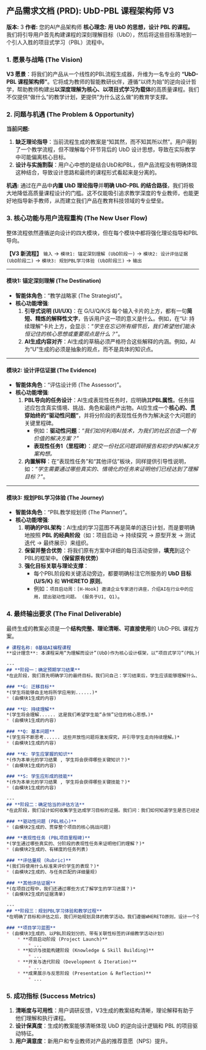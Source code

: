 ## **产品需求文档 (PRD): UbD-PBL 课程架构师 V3**

**版本:** 3
**作者:** 您的AI产品架构师
**核心理念:** **用 UbD 的思想，设计 PBL 的课程。** 我们将引导用户首先构建课程的深刻理解目标（UbD），然后将这些目标落地到一个引人入胜的项目式学习（PBL）流程中。

### **1. 愿景与战略 (The Vision)**

**V3 愿景**：将我们的产品从一个线性的PBL流程生成器，升维为一名专业的 **“UbD-PBL 课程架构师”**。它将成为教师的智能教研伙伴，遵循“以终为始”的逆向设计哲学，帮助教师构建出**以深度理解为核心、以项目式学习为载体**的高质量课程。我们不仅提供“做什么”的教学计划，更提供“为什么这么做”的教育学支撑。

### **2. 问题与机遇 (The Problem & Opportunity)**

**当前问题:**

1.  **缺乏理论指导**：当前流程生成的教案是“知其然，而不知其所以然”。用户得到了一个教学流程，但不理解每个环节背后的 UbD 设计思想，导致在实际教学中可能偏离核心目标。
2.  **设计与实施割裂**：用户心中想的是结合UbD和PBL，但产品流程没有明确体现这种结合，导致设计思路和最终的课程形式看起来是分离的。

**机遇:**
通过在产品中**内置 UbD 理论指导**并**明确 UbD-PBL 的结合路径**，我们将极大地降低高质量课程设计的门槛。这不仅能吸引追求教学深度的专业教师，也能更好地指导新手教师，从而建立我们产品在教育科技领域的专业壁垒。

### **3. 核心功能与用户流程重构 (The New User Flow)**

整体流程依然遵循逆向设计的四大模块，但在每个模块中都将强化理论指导和PBL导向。

**【V3 新流程】**
`输入` -\> `模块1: 锚定深刻理解 (UbD阶段一)` -\> `模块2: 设计评估证据 (UbD阶段二)` -\> `模块3: 规划PBL学习体验 (UbD阶段三)` -\> `输出`

-----

#### **模块1: 锚定深刻理解 (The Destination)**

  * **智能体角色**：“教学战略家 (The Strategist)”。
  * **核心功能增强**:
    1.  **引导式说明 (UI/UX)**：在 G/U/Q/K/S 每个输入卡片的上方，都有一句**简短、精炼的解释性文字**，告诉用户这一项的意义是什么。例如，在“U: 持续理解”卡片上方，会显示：“*学生在忘记所有细节后，我们希望他们能永恒记住的核心思想或重要观点是什么？*”。
    2.  **AI生成内容对齐**：AI生成的草稿必须严格符合这些解释的内涵。例如，AI为“U”生成的必须是抽象的观点，而不是具体的知识点。

-----

#### **模块2: 设计评估证据 (The Evidence)**

  * **智能体角色**：“评估设计师 (The Assessor)”。
  * **核心功能增强**:
    1.  **PBL导向的任务设计**：AI生成表现性任务时，应明确其**PBL属性**。任务描述应包含真实情境、挑战、角色和最终产出物。AI应生成一个**核心的、贯穿始终的“驱动性问题”**，并将分阶段的表现性任务作为解决这个大问题的关键里程碑。
          * 例如：**驱动性问题**：“*我们如何利用AI技术，为我们的社区创造一个有价值的解决方案？*”
          * **表现性任务1（里程碑）**：*提交一份社区问题调研报告和初步的AI解决方案构想。*
    2.  **内置解释**：在“表现性任务”和“其他评估”板块，同样提供引导性说明，如：“*学生需要通过哪些真实的、情境化的任务来证明他们已经达到了理解目标？*”。

-----

#### **模块3: 规划PBL学习体验 (The Journey)**

  * **智能体角色**：“PBL教学规划师 (The Planner)”。
  * **核心功能增强**:
    1.  **明确的PBL架构**：AI生成的学习蓝图不再是简单的逐日计划，而是要明确地按照 **PBL 的经典阶段**（如：项目启动 -\> 持续探究 -\> 原型开发 -\> 测试迭代 -\> 最终展示）来组织。
    2.  **保留并整合优势**：将我们原有方案中详细的每日活动安排，**填充**到这个PBL的框架中。**（保留原有优势）**
    3.  **强化目标关联与理论支撑**：
          * 每个PBL阶段和关键活动旁边，都要明确标注它所服务的 **UbD 目标 (U/S/K)** 和 **WHERETO 原则**。
          * 例如：`项目启动周：[H-Hook] 邀请企业专家进行讲座，介绍AI在行业中的应用，提出驱动性问题。 (服务于U1, Q1)`。

### **4. 最终输出要求 (The Final Deliverable)**

最终生成的教案必须是一个**结构完整、理论清晰、可直接使用**的 UbD-PBL 课程方案。

```markdown
# 课程名称: 0基础AI编程课程
**设计理念**: 本课程采用“为理解而设计”(UbD)作为核心设计框架，以“项目式学习”(PBL)作为主要的教学实施模式，旨在引导学生在解决真实世界问题的过程中，构建对人工智能技术及其社会影响的深度、持久的理解。

---
## **阶段一：确定预期学习结果**
*在此阶段，我们首先明确学习的最终目标。我们问自己：学习结束后，学生应该能够理解什么、知道什么、做到什么？*

### **G: 迁移目标**
*(学生将能够自主地将所学应用到......)*
* (由模块1生成的内容)

### **U: 持续理解**
*(学生将会理解...... 这是我们希望学生能“永恒”记住的核心思想。)*
* (由模块1生成的内容)

### **Q: 基本问题**
*(学生将不断思考...... 这些开放性问题将激发探究，并引导学生走向持续理解。)*
* (由模块1生成的内容)

### **K: 学生应掌握的知识**
*(作为本单元的学习结果 , 学生将会获得哪些关键知识？)*
* (由模块1生成的内容)

### **S: 学生应形成的技能**
*(作为本单元的学习结果 , 学生将会获得哪些关键技能？)*
* (由模块1生成的内容)

---
## **阶段二：确定恰当的评估方法**
*在此阶段，我们设计如何收集学生达成学习目标的证据。我们问：我们如何知道学生是否已经达到了预期结果？*

### **驱动性问题 (PBL核心)**
* (由模块2生成的、贯穿整个项目的核心挑战问题)

### **表现性任务 (PBL项目里程碑)**
*(学生通过哪些真实的、分阶段的表现性任务来证明他们的理解？)*
* (由模块2生成的、有梯度的任务列表)

### **评估量规 (Rubric)**
*(我们将使用什么标准来评价学生的表现？)*
* (由模块2生成的、与任务匹配的详细量规)

### **其他评估证据**
*(在项目过程中，我们还通过哪些方式了解学生的学习进展？)*
* (由模块2生成的证据清单)

---
## **阶段三：规划PBL学习体验和教学过程**
*在明确了目标和评估之后，我们开始规划具体的教学活动。我们遵循WHERETO原则，设计一个引人入胜且有效的PBL学习旅程。*

### **项目学习蓝图**
* (由模块3生成的、以PBL阶段划分的、带有关联性标签的详细教学活动计划)
    * **项目启动阶段 (Project Launch)**
        * ...
    * **知识与技能构建阶段 (Knowledge & Skill Building)**
        * ...
    * **开发与迭代阶段 (Development & Iteration)**
        * ...
    * **成果展示与反思阶段 (Presentation & Reflection)**
        * ...
```

### **5. 成功指标 (Success Metrics)**

1.  **清晰度与可用性**：用户调研反馈，V3生成的教案结构清晰，理论解释有助于他们理解和执行课程。
2.  **设计保真度**：生成的教案能够清晰体现 UbD 的逆向设计逻辑和 PBL 的项目驱动特征。
3.  **用户满意度**：新用户和专业教师对产品的推荐意愿（NPS）提升。
